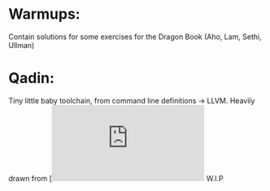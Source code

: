# Warmups: 
Contain solutions for some exercises for the Dragon Book (Aho, Lam, Sethi, Ullman)

# Qadin:
Tiny little baby toolchain, from command line definitions -> LLVM. Heavily drawn from
[![LLVM](https://llvm.org/docs/tutorial/index.html)
W.I.P